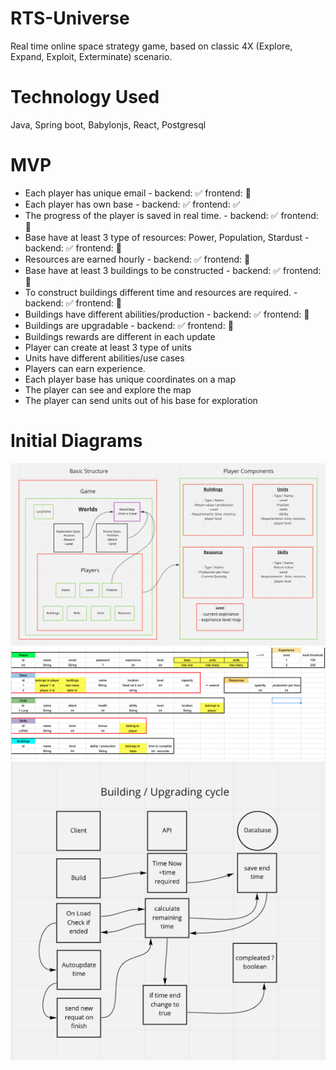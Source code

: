 # RTS-Universe

Real time online space strategy game, based on classic 4X (Explore, Expand, Exploit, Exterminate) scenario.

# Technology Used

Java, Spring boot, Babylonjs, React, Postgresql

# MVP

- Each player has unique email - backend: :white_check_mark: frontend: :black_square_button:
- Each player has own base - backend: :white_check_mark: frontend: :white_check_mark:
- The progress of the player is saved in real time. - backend: :white_check_mark: frontend: :black_square_button:
- Base have at least 3 type of resources: Power, Population, Stardust - backend: :white_check_mark: frontend: :black_square_button:
- Resources are earned hourly - backend: :white_check_mark: frontend: :black_square_button:
- Base have at least 3 buildings to be constructed - backend: :white_check_mark: frontend: :black_square_button:
- To construct buildings different time and resources are required. - backend: :white_check_mark: frontend: :black_square_button:
- Buildings have different abilities/production - backend: :white_check_mark: frontend: :black_square_button:
- Buildings are upgradable - backend: :white_check_mark: frontend: :black_square_button:
- Buildings rewards are different in each update
- Player can create at least 3 type of units
- Units have different abilities/use cases
- Players can earn experience.
- Each player base has unique coordinates on a map
- The player can see and explore the map
- The player can send units out of his base for exploration

# Initial Diagrams

![Game Structure](assets/Structure.png)
![Class Relations](assets/BasicRelations.png)
![Real Time Diagram](assets/RTSdiagram.png)
